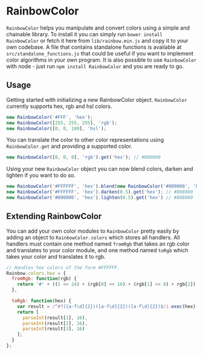 RainbowColor
============

`RainbowColor` helps you manipulate and convert colors using a simple and chainable library. To install it you can simply run `bower install RainbowColor` or fetch it here from `lib/rainbow.min.js` and copy it to your own codebase. A file that contains standalone functions is available at `src/standalone_functions.js` that could be useful if you want to implement color algorithms in your own program. It is also possible to use `RainbowColor` with node - just run `npm install RainbowColor` and you are ready to go.

Usage
-----

Getting started with initializing a new RainbowColor object. `RainbowColor` currently supports hex, rgb and hsl colors.

```javascript
new RainbowColor('#FFF', 'hex');
new RainbowColor([255, 255, 255], 'rgb');
new RainbowColor([0, 0, 100], 'hsl');
```

You can translate the color to other color representations using `RainbowColor.get` and providing a supported color.

```javascript
new RainbowColor([0, 0, 0], 'rgb').get('hex'); // #000000
```

Using your new `RainbowColor` object you can now blend colors, darken and lighten if you want to do so.

```javascript
new RainbowColor('#FFFFFF', 'hex').blend(new RainbowColor('#000000', 'hex'), 0.5).get('hex'); // #808080
new RainbowColor('#FFFFFF', 'hex').darken(0.5).get('hex'); // #808080
new RainbowColor('#000000', 'hex').lighten(0.5).get('hex') // #808080
```

Extending RainbowColor
----------------------

You can add your own color modules to `RainbowColor` pretty easily by adding an object to `RainbowColor.colors` which stores all handlers. All handlers must contain one method named `fromRgb` that takes an rgb color and translates to your color module, and one method named `toRgb` which takes your color and translates it to rgb.

```javascript
// Handles hex colors of the form #FFFFFF.
Rainbow.colors.hex = {
  fromRgb: function(rgb) {
    return '#' + ((1 << 24) + (rgb[0] << 16) + (rgb[1] << 8) + rgb[2]).toString(16).slice(1);
  },

  toRgb: function(hex) {
    var result = /^#?([a-f\d]{2})([a-f\d]{2})([a-f\d]{2})$/i.exec(hex);
    return [
      parseInt(result[1], 16),
      parseInt(result[2], 16),
      parseInt(result[3], 16)
    ];
  }
};
```
